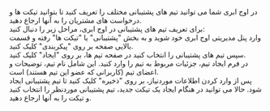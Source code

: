 <p>در اوج ابری شما می توانید تیم های پشتیبانی مختلف را تعریف کنید تا بتوانید تیکت ها و درخواست های مشتریان را به آنها ارجاع دهید.<br>برای تعریف تیم های پشتیبانی در اوج ابری، مراحل زیر را دنبال کنید:<br>وارد پنل مدیریتی اوج ابری خود شوید و به بخش "پشتیبانی" یا "تیکت ها" رفته و قسمت بالایی صفحه بر روی "پیکربندی" کلیک کنید.<br>سپس تیم های پشتیبانی را انتخاب کنید در صفحه تیم ها، بر روی "ایجاد" کلیک کنید.<br>در فرم ایجاد تیم، جزئیات مربوط به تیم را وارد کنید. این شامل نام تیم، توضیحات و اعضای تیم (کاربرانی که عضو این تیم هستند) است.<br>پس از وارد کردن اطلاعات موردنیاز، بر روی "ذخیره" کلیک کنید تا تیم پشتیبانی ایجاد شود. حالا می توانید در هنگام ایجاد یک تیکت جدید، تیم پشتیبانی موردنظر را انتخاب کنید و تیکت را به آنها ارجاع دهید.</p>